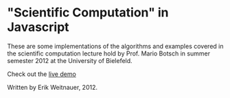 "Scientific Computation" in Javascript
======================================

These are some implementations of the algorithms and examples covered in the scientific computation
lecture hold by Prof. Mario Botsch in summer semester 2012 at the University of Bielefeld.

Check out the [live demo](http://phigames.com/scientific-computing/)

Written by Erik Weitnauer, 2012.
